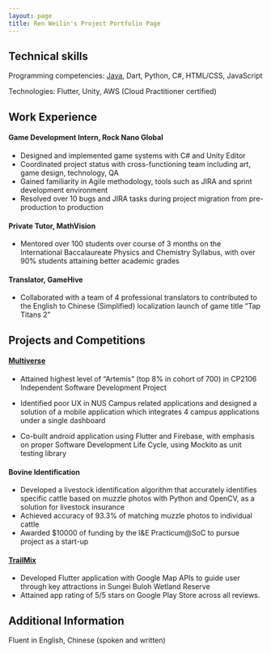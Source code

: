 ```yaml
---
layout: page
title: Ren Weilin's Project Portfolio Page
---
```


## Technical skills

Programming competencies:  <u>Java</u>, Dart, Python, C#, HTML/CSS, JavaScript

Technologies: Flutter, Unity, AWS (Cloud Practitioner certified)

## Work Experience

#### Game Development Intern, Rock Nano Global

- Designed and implemented game systems with C# and Unity Editor
- Coordinated project status with cross-functioning team including art, game design, technology, QA
- Gained familiarity in Agile methodology, tools such as JIRA and sprint development environment
- Resolved over 10 bugs and JIRA tasks during project migration from pre-production to production

#### Private Tutor, MathVision

- Mentored over 100 students over course of 3 months on the International Baccalaureate Physics
  and Chemistry Syllabus, with over 90% students attaining better academic grades

#### Translator, GameHive

- Collaborated with a team of 4 professional translators to contributed to the English to Chinese
  (Simplified) localization launch of game title “Tap Titans 2”

## Projects and Competitions

#### [Multiverse](https://github.com/wlren/multiverse)
- Attained highest level of “Artemis” (top 8% in cohort of 700) in CP2106 Independent Software
  Development Project
  
- Identified poor UX in NUS Campus related applications and designed a solution of a mobile
    application which integrates 4 campus applications under a single dashboard
    
- Co-built android application using Flutter and Firebase, with emphasis on proper Software
    Development Life Cycle, using Mockito as unit testing library

#### Bovine Identification

- Developed a livestock identification algorithm that accurately identifies specific cattle based on
  muzzle photos with Python and OpenCV, as a solution for livestock insurance
- Achieved accuracy of 93.3% of matching muzzle photos to individual cattle
- Awarded $10000 of funding by the I&E Practicum@SoC to pursue project as a start-up

#### [TrailMix](https://github.com/wlren/trailmix)

- Developed Flutter application with Google Map APIs to guide user through key attractions in
  Sungei Buloh Wetland Reserve
- Attained app rating of 5/5 stars on Google Play Store across all reviews.

## Additional Information

Fluent in English, Chinese (spoken and written)
